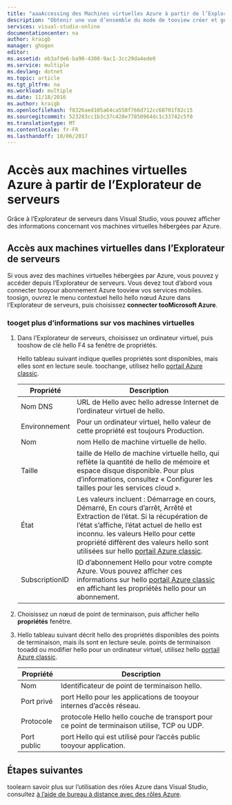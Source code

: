 ```yaml
---
title: "aaaAccessing des Machines virtuelles Azure à partir de l’Explorateur de serveurs | Documents Microsoft"
description: "Obtenir une vue d’ensemble du mode de tooview créer et gérer des machines virtuelles Azure (VM) dans l’Explorateur de serveurs dans Visual Studio."
services: visual-studio-online
documentationcenter: na
author: kraigb
manager: ghogen
editor: 
ms.assetid: eb3afde6-ba90-4308-9ac1-3cc29da4ede0
ms.service: multiple
ms.devlang: dotnet
ms.topic: article
ms.tgt_pltfrm: na
ms.workload: multiple
ms.date: 11/18/2016
ms.author: kraigb
ms.openlocfilehash: f8326aed105a64ca558f766d712cc68701f82c15
ms.sourcegitcommit: 523283cc1b3c37c428e77850964dc1c33742c5f0
ms.translationtype: MT
ms.contentlocale: fr-FR
ms.lasthandoff: 10/06/2017
---
```

# <a name="accessing-azure-virtual-machines-from-server-explorer"></a>Accès aux machines virtuelles Azure à partir de l’Explorateur de serveurs
Grâce à l’Explorateur de serveurs dans Visual Studio, vous pouvez afficher des informations concernant vos machines virtuelles hébergées par Azure.

## <a name="accessing-virtual-machines-in-server-explorer"></a>Accès aux machines virtuelles dans l’Explorateur de serveurs
Si vous avez des machines virtuelles hébergées par Azure, vous pouvez y accéder depuis l’Explorateur de serveurs. Vous devez tout d’abord vous connecter tooyour abonnement Azure tooview vos services mobiles. toosign, ouvrez le menu contextuel hello hello nœud Azure dans l’Explorateur de serveurs, puis choisissez **connecter tooMicrosoft Azure**.

### <a name="tooget-information-about-your-virtual-machines"></a>tooget plus d’informations sur vos machines virtuelles
1. Dans l’Explorateur de serveurs, choisissez un ordinateur virtuel, puis tooshow de clé hello F4 sa fenêtre de propriétés.
   
    Hello tableau suivant indique quelles propriétés sont disponibles, mais elles sont en lecture seule. toochange, utilisez hello [portail Azure classic](http://go.microsoft.com/fwlink/?LinkID=213885).
   
   | Propriété | Description |
   | --- | --- |
   | Nom DNS |URL de Hello avec hello adresse Internet de l’ordinateur virtuel de hello. |
   | Environnement |Pour un ordinateur virtuel, hello valeur de cette propriété est toujours Production. |
   | Nom |nom Hello de machine virtuelle de hello. |
   | Taille |taille de Hello de machine virtuelle hello, qui reflète la quantité de hello de mémoire et espace disque disponible. Pour plus d’informations, consultez « Configurer les tailles pour les services cloud ». |
   | État |Les valeurs incluent : Démarrage en cours, Démarré, En cours d’arrêt, Arrêté et Extraction de l’état. Si la récupération de l’état s’affiche, l’état actuel de hello est inconnu. les valeurs Hello pour cette propriété diffèrent des valeurs hello sont utilisées sur hello [portail Azure classic](http://go.microsoft.com/fwlink/?LinkID=213885). |
   | SubscriptionID |ID d’abonnement Hello pour votre compte Azure. Vous pouvez afficher ces informations sur hello [portail Azure classic](http://go.microsoft.com/fwlink/?LinkID=213885) en affichant les propriétés hello pour un abonnement. |
2. Choisissez un nœud de point de terminaison, puis afficher hello **propriétés** fenêtre.
3. Hello tableau suivant décrit hello des propriétés disponibles des points de terminaison, mais ils sont en lecture seule. points de terminaison tooadd ou modifier hello pour un ordinateur virtuel, utilisez hello [portail Azure classic](http://go.microsoft.com/fwlink/?LinkID=213885). 
   
   | Propriété | Description |
   | --- | --- |
   | Nom |Identificateur de point de terminaison hello. |
   | Port privé |port Hello pour les applications de tooyour internes d’accès réseau. |
   | Protocole |protocole Hello hello couche de transport pour ce point de terminaison utilise, TCP ou UDP. |
   | Port public |port Hello qui est utilisé pour l’accès public tooyour application. |

## <a name="next-steps"></a>Étapes suivantes
toolearn savoir plus sur l’utilisation des rôles Azure dans Visual Studio, consultez [à l’aide de bureau à distance avec des rôles Azure](vs-azure-tools-remote-desktop-roles.md).

